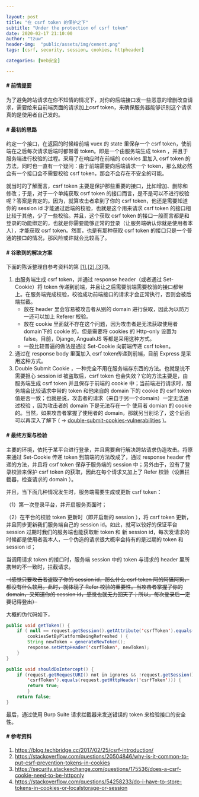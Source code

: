 ```yaml
---

layout: post
title: "在 csrf token 的保护之下"
subtitle: "Under the protection of csrf token"
date: 2020-02-17 21:10:00
author: "tzuw"
header-img:  "public/assets/img/cement.png"
tags: [csrf, security, session, cookies, httpheader] 

categories: [Web安全]

---
```


#### # 前情提要

为了避免跨站请求在你不知情的情况下，对你的后端接口发一些恶意的增删改查请求，需要给来自前端页面的请求加上csrf token，来确保服务器能够识别这个请求真的是使用者自己发的。

#### # 最初的思路

约定一个接口，在返回的时候给前端 vuex 的 state 里保存一个 csrf token，使前端在之后每次请求后端时都带着 token。即是一个由服务端生成 token ，并且于服务端进行校验的过程。采用了在响应时在前端的 cookies 里加入 csrf token 的方法，同时也一直有一个疑问：由于前端需要向后端请求一个 token，那么就必然会有一个接口会不需要校验 csrf token，那会不会存在不安全的可能。

就当时的了解而言，csrf token 主要是保护那些重要的接口，比如增加、删除和修改；于是，对于一个单纯获取 csrf token 的接口而言，是不是可以不进行校验呢？答案是肯定的。因为，就算攻击者拿到了你的 csrf token，他还是需要知道你的 session id 才能通过后端的校验，也就是这个用来请求 csrf token 的接口相比较于其他，少了一些校验。并且，这个获取 csrf token 的接口一般而言都是和登录的功能绑定的，也就是你需要能够正常的登录（让服务端确认你就是使用者本人），才能获取 csrf token。然而，也是有那种获取 csrf token 的接口只是一个普通的接口的情况，那风险或许就会比较高了。

#### # 谷歌到的解决方案

下面的陈诉整理自参考资料的第 [[1]](https://blog.techbridge.cc/2017/02/25/csrf-introduction/),[[2]](https://stackoverflow.com/questions/20504846/why-is-it-common-to-put-csrf-prevention-tokens-in-cookies),[[3]](https://security.stackexchange.com/questions/175536/does-a-csrf-cookie-need-to-be-httponly)项。

1. 由服务端生成 csrf token，并通过 response header（或者通过 Set-Cookie）将 token 传递到前端，并且让之后需要前端需要校验的接口都带上。在服务端完成校验，校验成功前端接口的请求才会正常执行，否则会被后端拦截。
   - 放在 header 里会容易被攻击者从别的 domain 进行获取，因此为以防万一还可以加上 Referer 校验。
   - 放在 cookie 里面就不存在这个问题，因为攻击者是无法获取使用者domain下的 cookie 的，但是需要将 cookies 的 Http-only 设置为 false。目前，Django, AngualrJS 等都是采用这种方式。
   - 一般比较普遍的做法是通过 Set-Cookie 向前端传递 csrf token。
2. 通过在 response body 里面加入 csrf token传递到前端，目前 Express 是采用这种方式。
3. Double Submit Cookie ，一种完全不用在服务端存东西的方法。也就是说不需要担心 session id 被盗取后，csrf token 也会失效？它的方法主要是，由服务端生成 csrf token 并且保存于前端的 cookie 中；当前端进行请求时，服务端会比较请求中带的 token 和他来自的 domain 下的 cookie 的 csrf token 值是否一致；也就是说，攻击者的请求（来自于另一个domain）一定无法通过校验 ，因为攻击者的 domain 下是无法存在一个 使用者 domian 的 cookie 的。当然，如果攻击者掌握了使用者的 domain，那就另当别论了，这个后面可以再深入了解下 ( -> [double-submit-cookies-vulnerabilities](https://security.stackexchange.com/questions/59470/double-submit-cookies-vulnerabilities) )。



#### # 最终方案与检验

主要的环境，依托于某平台进行登录，并且需要自行解决跨站请求伪造攻击。将原来通过 Set-Cookie 传递 token 到前端的方法改成了，通过 response header 传递的方法，并且将 csrf token 保存于服务端的 session 中；另外由于，没有了登录校验来保护 csrf token 的获取，因此在每个请求又加上了 Refer 校验（设置拦截器，检查请求的 domain ）。

并且，当下面几种情况发生时，服务端需要生成或更新 csrf token：

（1）第一次登录平台，并开启服务页面时；

（2）在平台的校验 token 更新时（即开启新的 session ），将 csrf token 更新，并且同步更新我们服务端自己的 session id。如此，就可以较好的保证平台 session 过期时我们的服务端也能获取新  token 和 新 session id，每次发请求的时候都是使用者我本人，一个伪造的请求很大概率会持有的是过期的 token 和 session id；

当调用请求 token 的接口时，服务端 session 中的 token 与请求的 header 里所携带的不一致时，拦截请求。

~~（感觉只要攻击者盗取了你的 session id，那么什么 csrf token 阿的阿猫阿狗，都没有什么软用。此时，就体现了 Refer 校验的重要性。当攻击者掌握了你的 domain，又知道你的 session id，感觉也就无力回天了；所以，每次登录后一定要记得登出）~~

大概的伪代码如下，

```java
public void getToken() {
	if ( null == request.getSession().getAttribute('csrfToken').equals() ||		
		cookiesSetByPlatformBeingRefreshed ) {
		String newToken = generateNewToken();
		response.setHttpHeader('csrfToken', newToken);
	}
}

public void shouldDoIntercept() {
	if (request.getRequestURI() not in ignores && !request.getSession().getAttribute(
		'csrfToken').equals(request.getHttpHeader('csrfToken'))) {
		return true;
		}
	return false;
}
```

最后，通过使用 Burp Suite 请求拦截器来发送错误的 token 来检验接口的安全性。



#### # 参考资料

1. https://blog.techbridge.cc/2017/02/25/csrf-introduction/
2. https://stackoverflow.com/questions/20504846/why-is-it-common-to-put-csrf-prevention-tokens-in-cookies
3. https://security.stackexchange.com/questions/175536/does-a-csrf-cookie-need-to-be-httponly
4. https://stackoverflow.com/questions/54258233/do-i-have-to-store-tokens-in-cookies-or-localstorage-or-session